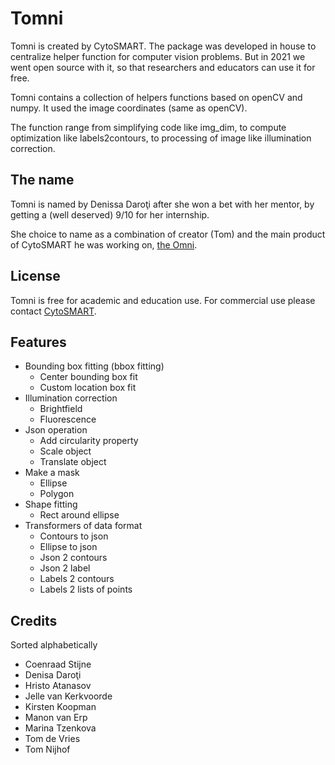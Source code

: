 Tomni
=====

Tomni is created by CytoSMART.
The package was developed in house to centralize helper function for computer vision problems.
But in 2021 we went open source with it, so that researchers and educators can use it for free.

Tomni contains a collection of helpers functions based on openCV and numpy.
It used the image coordinates (same as openCV).

The function range from simplifying code like img_dim, to compute optimization like labels2contours, to processing of image like illumination correction.

## The name

Tomni is named by Denissa Daroţi after she won a bet with her mentor, by getting a (well deserved) 9/10 for her internship.

She choice to name as a combination of creator (Tom) and the main product of CytoSMART he was working on, [the Omni](https://cytosmart.com/products/omni).

## License

Tomni is free for academic and education use.
For commercial use please contact [CytoSMART](https://cytosmart.com/contact).

## Features

* Bounding box fitting (bbox fitting)
  * Center bounding box fit
  * Custom location box fit
* Illumination correction 
  * Brightfield
  * Fluorescence
* Json operation
  * Add circularity property
  * Scale object
  * Translate object
* Make a mask
  * Ellipse
  * Polygon
* Shape fitting
  * Rect around ellipse
* Transformers of data format
  * Contours to json
  * Ellipse to json
  * Json 2 contours
  * Json 2 label
  * Labels 2 contours
  * Labels 2 lists of points

## Credits
Sorted alphabetically

- Coenraad Stijne
- Denisa Daroţi
- Hristo Atanasov
- Jelle van Kerkvoorde
- Kirsten Koopman
- Manon van Erp
- Marina Tzenkova
- Tom de Vries
- Tom Nijhof
